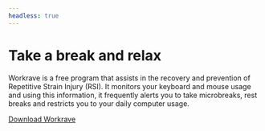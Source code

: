 ```yaml
---
headless: true
---
```

<div class="container">
  <div class="row">
    <div class="col-12 align-self-center text-light">
      <h1 class="display-4">Take a break and relax</h1>
      <p class="lead">
        Workrave is a free program that assists in the recovery and prevention of Repetitive
        Strain Injury (RSI). It monitors your keyboard and mouse usage and using this
        information, it frequently alerts you to take microbreaks, rest breaks and
        restricts you to your daily computer usage.
        </p>
        <a href="/download" class="btn btn-sm btn-light btn-outline-dark text-uppercase font-weight-bold">Download Workrave</a>
    </div>
  </div>
</div>
